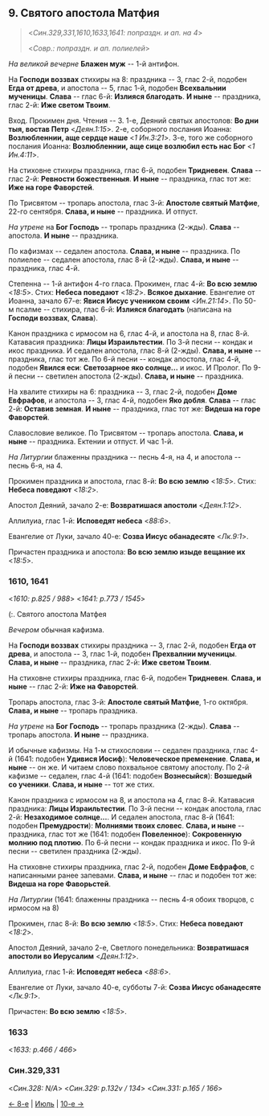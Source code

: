 ## 9. Святого апостола Матфия

> <*Син.329,331,1610,1633,1641: попраздн. и ап. на 4*>
> 
> <*Совр.: попраздн. и ап. полиелей*>

*На великой вечерне* **Блажен муж** -- 1-й антифон.

На **Господи воззвах** стихиры на 8: праздника -- 3, глас 2-й, подобен **Егда от древа**,
и апостола -- 5, глас 1-й, подобен **Всехвальнии мученицы**.
**Слава** -- глас 6-й: **Излияся благодать**.
**И ныне** -- праздника, глас 2-й: **Иже светом Твоим**.

Вход. Прокимен дня. Чтения -- 3. 
1-е, Деяний святых апостолов: **Во дни тыя, востав Петр** <*Деян.1:15*>. 
2-е, соборного послания Иоанна: **Возлюбленнии, аще сердце наше** <*1 Ин.3:21*>. 
3-е, того же соборного послания Иоанна: **Возлюбленнии, аще сице возлюбил есть нас Бог** <*1 Ин.4:11*>.

На стиховне стихиры праздника, глас 6-й, подобен **Тридневен**.
**Слава** -- глас 2-й: **Ревности божественныя**.
**И ныне** -- праздника, глас тот же: **Иже на горе Фаворстей**.

По Трисвятом -- тропарь апостола, глас 3-й: **Апостоле святый Матфие**, 22-го сентября. 
**Слава, и ныне** -- праздника. И отпуст. 

*На утрене* на **Бог Господь** -- тропарь праздника (2-жды). **Слава** -- апостола. 
**И ныне** -- праздника. 

По кафизмах -- седален апостола. **Слава, и ныне** -- праздника. 
По полиелее -- седален апостола, глас 8-й (2-жды). **Слава, и ныне** -- праздника, глас 4-й.

Степенна -- 1-й антифон 4-го гласа. 
Прокимен, глас 4-й: **Во всю землю** <*18:5*>. Стих: **Небеса поведают** <*18:2*>. 
**Всякое дыхание**. Евангелие от Иоанна, зачало 67-е: **Явися Иисус учеником своим** <*Ин.21:14*>.
По 50-м псалме -- стихира, глас 6-й: **Излияся благодать** (написана на **Господи воззвах**, **Слава**). 

Канон праздника с ирмосом на 6, глас 4-й, и апостола на 8, глас 8-й.
Катавасия праздника: **Лицы Израильтестии**. 
По 3-й песни -- кондак и икос праздника. И седален апостола, глас 8-й (2-жды).
**Слава, и ныне** -- праздника, глас тот же.
По 6-й песни -- кондак апостола, глас 4-й, подобен **Явился еси**: **Светозарное яко солнце...**
и икос. И Пролог.
По 9-й песни -- светилен апостола (2-жды). **Слава, и ныне** -- праздника. 

На хвалите стихиры на 6: праздника -- 3, глас 2-й, подобен **Доме Евфрафов**, 
и апостола -- 3, глас 4-й, подобен **Яко добля**.
**Слава** -- глас 2-й: **Оставив земная**. 
**И ныне** -- праздника, глас тот же: **Видеша на горе Фаворстей**.

Славословие великое. По Трисвятом -- тропарь апостола. **Слава, и ныне** -- праздника.
Ектении и отпуст. И час 1-й. 

*На Литургии* блаженны праздника -- песнь 4-я, на 4, и апостола -- песнь 6-я, на 4.

Прокимен праздника и апостола, глас 8-й: **Во всю землю** <*18:5*>. 
Стих: **Небеса поведают** <*18:2*>.

Апостол Деяний, зачало 2-е: **Возвратишася апостоли** <*Деян.1:12*>.

Аллилуиа, глас 1-й: **Исповедят небеса** <*88:6*>. 

Евангелие от Луки, зачало 40-е: **Созва Иисус обанадесяте** <*Лк.9:1*>.

Причастен праздника и апостола: **Во всю землю изыде вещание их** <*18:5*>.

### 1610, 1641

<*1610: p.825 / 988*>
<*1641: p.773 / 1545*>

(:. Святого апостола Матфея

*Вечером* обычная кафизма. 

На **Господи воззвах** стихиры праздника -- 3, глас 2-й, подобен **Егда от древа**,
и апостола -- 3, глас 1-й, подобен **Прехвалнии мученицы**.
**Слава, и ныне** -- праздника, глас 2-й: **Иже светом Твоим**.

На стиховне стихиры праздника, глас 6-й, подобен **Тридневен**.
**Слава, и ныне** -- глас 2-й: **Иже на Фаворстей**.

Тропарь апостола, глас 3-й: **Апостоле святый Матфие**, 1-го октября.
**Слава, и ныне** -- тропарь праздника.

*На утрене* на **Бог Господь** -- тропарь праздника (2-жды). **Слава** -- тропарь апостола.
**И ныне** -- праздника.

И обычные кафизмы. 
На 1-м стихословии -- седален праздника, глас 4-й (1641: подобен **Удивися Иосиф**): **Человеческое пременение**. 
**Слава, и ныне** -- он же. И читаем слово похвальное святому апостолу.
По 2-й кафизме -- седален, глас 4-й (1641: подобен **Вознесыйся**): **Возшедый со ученики**.
**Слава, и ныне** -- тот же стих.

Канон праздника с ирмосом на 8, и апостола на 4, глас 8-й.
Катавасия праздника: **Лицы Израильтестии**.
По 3-й песни -- кондак апостола, глас 2-й: **Незаходимое солнце...**. И седален апостола, 
глас 8-й (1641: подобен **Премудрости**): **Молниями твоих словес**. 
**Слава, и ныне** -- праздника, глас тот же (1641: подобен **Повеленное**): **Сокровенную молнию под плотию**.
По 6-й песни -- кондак праздника и икос.
По 9-й песни -- светилен праздника (2-жды). 

На стиховне стихиры праздника, глас 2-й, подобен **Доме Евфрафов**,
с написанными ранее запевами.
**Слава, и ныне** -- глас и подобен тот же: **Видеша на горе Фаворьстей**.

*На Литургии* (1641: блаженны праздника -- песнь 4-я обоих творцов, с ирмосом на 8) 

Прокимен, глас 8-й: **Во всю землю** <*18:5*>.
Стих: **Небеса поведают** <*18:2*>.

Апостол Деяний, зачало 2-е, Светлого понедельника: 
**Возвратишася апостоли во Иерусалим** <*Деян.1:12*>.

Аллилуиа, глас 1-й: **Исповедят небеса** <*88:6*>.

Евангелие от Луки, зачало 40-е, субботы 7-й: **Созва Иисус обанадесяте** <*Лк.9:1*>.

Причастен: **Во всю землю** <*18:5*>.

### 1633

<*1633: p.466 / 466*>


### Син.329,331

<*Син.328: N/A*>
<*Син.329: p.132v / 134*>
<*Син.331: p.165 / 166*>


[← 8-е](08_08_SAB.ru.md) | [Июль](README.md#9-й) | [10-е →](08_10_SAB.ru.md)
